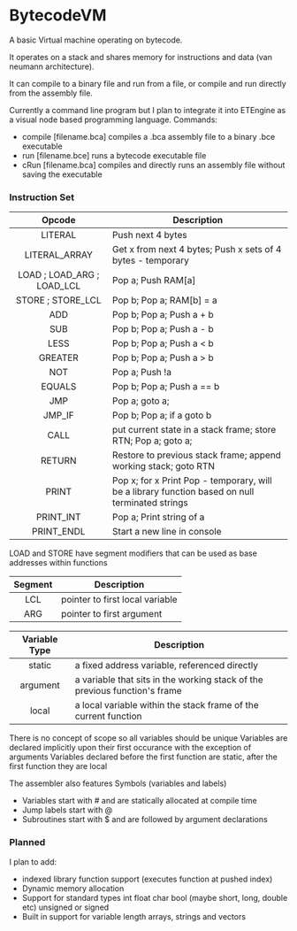 # BytecodeVM
A basic Virtual machine operating on bytecode.

It operates on a stack and shares memory for instructions and data (van neumann architecture).

It can compile to a binary file and run from a file, or compile and run directly from the assembly file.

Currently a command line program but I plan to integrate it into ETEngine as a visual node based programming language.
Commands:
 * compile [filename.bca] compiles a .bca assembly file to a binary .bce executable
 * run [filename.bce] runs a bytecode executable file
 * cRun [filename.bca] compiles and directly runs an assembly file without saving the executable

### Instruction Set
| Opcode | Description | 
|:----------:|-------------|
| LITERAL | Push next 4 bytes |
| LITERAL_ARRAY | Get x from next 4 bytes; Push x sets of 4 bytes - temporary |
| LOAD ; LOAD_ARG ; LOAD_LCL | Pop a; Push RAM[a] |
| STORE ; STORE_LCL | Pop b; Pop a; RAM[b] = a |
| ADD | Pop b; Pop a; Push a + b |
| SUB | Pop b; Pop a; Push a - b |
| LESS | Pop b; Pop a; Push a < b |
| GREATER | Pop b; Pop a; Push a > b |
| NOT | Pop a; Push !a |
| EQUALS | Pop b; Pop a; Push a == b |
| JMP | Pop a; goto a; |
| JMP_IF | Pop b; Pop a; if a goto b |
| CALL | put current state in a stack frame; store RTN; Pop a; goto a; |
| RETURN | Restore to previous stack frame; append working stack; goto RTN |
| PRINT | Pop x; for x Print Pop - temporary, will be a library function based on null terminated strings |
| PRINT_INT | Pop a; Print string of a |
| PRINT_ENDL | Start a new line in console |

LOAD and STORE have segment modifiers that can be used as base addresses within functions

| Segment | Description |
|:----------:|-------------|
| LCL | pointer to first local variable |
| ARG | pointer to first argument |

| Variable Type | Description |
|:----------:|-------------|
| static | a fixed address variable, referenced directly |
| argument | a variable that sits in the working stack of the previous function's frame |
| local | a local variable within the stack frame of the current function |

There is no concept of scope so all variables should be unique
Variables are declared implicitly upon their first occurance with the exception of arguments
Variables declared before the first function are static, after the first function they are local

The assembler also features Symbols (variables and labels)
 * Variables start with # and are statically allocated at compile time
 * Jump labels start with @
 * Subroutines start with $ and are followed by argument declarations

### Planned

I plan to add:
 * indexed library function support (executes function at pushed index)
 * Dynamic memory allocation
 * Support for standard types int float char bool (maybe short, long, double etc) unsigned or signed
 * Built in support for variable length arrays, strings and vectors
